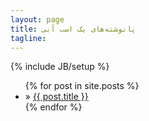 ```yaml
---
layout: page
title: پانوشته‌های یک اسب آبی
tagline: 
---
```

{% include JB/setup %}

 <ul class="posts">
  {% for post in site.posts %}
    <li> &raquo; <a href="{{ BASE_PATH }}{{ post.url }}">{{ post.title }}</a></li>
  {% endfor %}
</ul>

